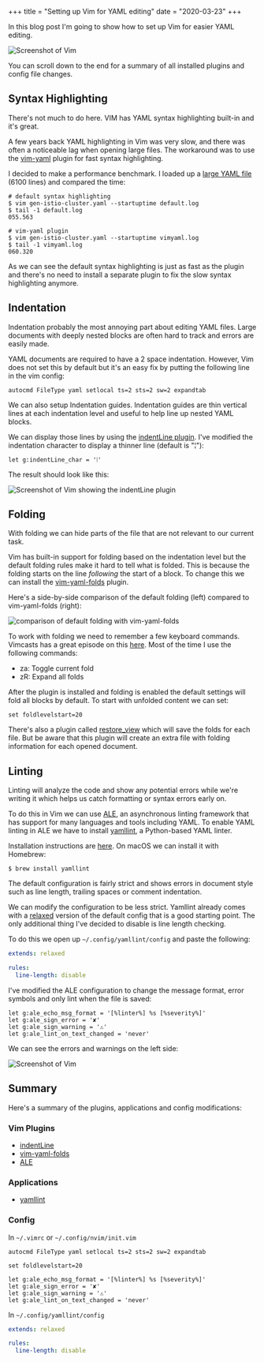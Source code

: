 +++
title = "Setting up Vim for YAML editing"
date = "2020-03-23"
+++

In this blog post I'm going to show how to set up Vim for easier YAML editing.

![Screenshot of Vim](full-example.png)

You can scroll down to the end for a summary of all installed plugins and config file changes.

## Syntax Highlighting

There's not much to do here. VIM has YAML syntax highlighting built-in and it's great.

A few years back YAML highlighting in Vim was very slow, and there was often a noticeable lag when opening large files. The workaround was to use the [vim-yaml](https://github.com/stephpy/vim-yaml) plugin for fast syntax highlighting.

I decided to make a performance benchmark. I loaded up a [large YAML file](https://github.com/istio/istio/blob/master/manifests/base/files/gen-istio-cluster.yaml) (6100 lines) and compared the time:

```
# default syntax highlighting
$ vim gen-istio-cluster.yaml --startuptime default.log
$ tail -1 default.log
055.563

# vim-yaml plugin
$ vim gen-istio-cluster.yaml --startuptime vimyaml.log
$ tail -1 vimyaml.log
060.320
```

As we can see the default syntax highlighting is just as fast as the plugin and there's no need to install a separate plugin to fix the slow syntax highlighting anymore.

## Indentation

Indentation probably the most annoying part about editing YAML files. Large documents with deeply nested blocks are often hard to track and errors are easily made.

YAML documents are required to have a 2 space indentation. However, Vim does not set this by default but it's an easy fix by putting the following line in the vim config:

```vim
autocmd FileType yaml setlocal ts=2 sts=2 sw=2 expandtab
```

We can also setup Indentation guides. Indentation guides are thin vertical lines at each indentation level and useful to help line up nested YAML blocks.

We can display those lines by using the [indentLine plugin](https://github.com/Yggdroot/indentLine). I've modified the indentation character to display a thinner line (default is "¦"):

```vim
let g:indentLine_char = '⦙'
```

The result should look like this:

![Screenshot of Vim showing the indentLine plugin](indentlines.png)

## Folding

With folding we can hide parts of the file that are not relevant to our current task.

Vim has built-in support for folding based on the indentation level but the default folding rules make it hard to tell what is folded. This is because the folding starts on the line _following_ the start of a block. To change this we can install the [vim-yaml-folds](https://github.com/pedrohdz/vim-yaml-folds) plugin.

Here's a side-by-side comparison of the default folding (left) compared to vim-yaml-folds (right):

![comparison of default folding with vim-yaml-folds](folding-compare.png)

To work with folding we need to remember a few keyboard commands. Vimcasts has a great episode on this [here](http://vimcasts.org/episodes/how-to-fold/). Most of the time I use the following commands:

*   za: Toggle current fold
*   zR: Expand all folds

After the plugin is installed and folding is enabled the default settings will fold all blocks by default. To start with unfolded content we can set:

```vim
set foldlevelstart=20
```

There's also a plugin called [restore_view](https://www.vim.org/scripts/script.php?script_id=4021) which will save the folds for each file. But be aware that this plugin will create an extra file with folding information for each opened document.

## Linting

Linting will analyze the code and show any potential errors while we're writing it which helps us catch formatting or syntax errors early on.

To do this in Vim we can use [ALE](https://github.com/dense-analysis/ale), an asynchronous linting framework that has support for many languages and tools including YAML. To enable YAML linting in ALE we have to install [yamllint](https://github.com/adrienverge/yamllint), a Python-based YAML linter.

Installation instructions are [here](https://yamllint.readthedocs.io/en/stable/quickstart.html#installing-yamllint). On macOS we can install it with Homebrew:

```
$ brew install yamllint
```

The default configuration is fairly strict and shows errors in document style such as line length, trailing spaces or comment indentation.

We can modify the configuration to be less strict. Yamllint already comes with a [relaxed](https://github.com/adrienverge/yamllint/blob/master/yamllint/conf/relaxed.yaml) version of the default config that is a good starting point. The only additional thing I've decided to disable is line length checking.

To do this we open up `~/.config/yamllint/config` and paste the following:

```yaml
extends: relaxed

rules:
  line-length: disable
```

I've modified the ALE configuration to change the message format, error symbols and only lint when the file is saved:

```vim
let g:ale_echo_msg_format = '[%linter%] %s [%severity%]'
let g:ale_sign_error = '✘'
let g:ale_sign_warning = '⚠'
let g:ale_lint_on_text_changed = 'never'
```

We can see the errors and warnings on the left side:

![Screenshot of Vim](full-example.png)

## Summary

Here's a summary of the plugins, applications and config modifications:

### Vim Plugins

*   [indentLine](https://github.com/Yggdroot/indentLine)
*   [vim-yaml-folds](https://github.com/pedrohdz/vim-yaml-folds)
*   [ALE](https://github.com/dense-analysis/ale)

### Applications

*   [yamllint](https://github.com/adrienverge/yamllint)

### Config

In `~/.vimrc` or `~/.config/nvim/init.vim`

```vim
autocmd FileType yaml setlocal ts=2 sts=2 sw=2 expandtab

set foldlevelstart=20

let g:ale_echo_msg_format = '[%linter%] %s [%severity%]'
let g:ale_sign_error = '✘'
let g:ale_sign_warning = '⚠'
let g:ale_lint_on_text_changed = 'never'
```

In `~/.config/yamllint/config`

```yaml
extends: relaxed

rules:
  line-length: disable
```

